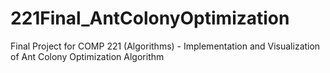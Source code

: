 # 221Final_AntColonyOptimization
Final Project for COMP 221 (Algorithms) - Implementation and Visualization of Ant Colony Optimization Algorithm
